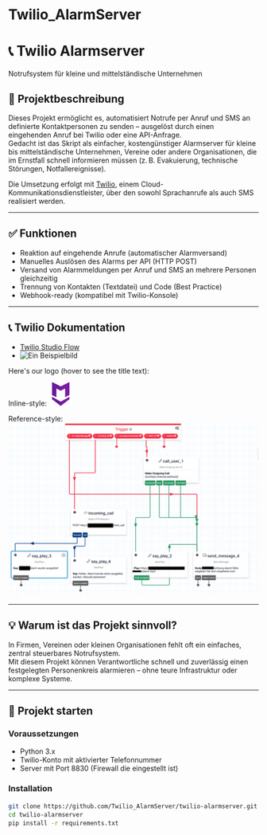 # Twilio_AlarmServer

# 📞 Twilio Alarmserver 
Notrufsystem für kleine und mittelständische Unternehmen

## 🔔 Projektbeschreibung

Dieses Projekt ermöglicht es, automatisiert Notrufe per Anruf und SMS an definierte Kontaktpersonen zu senden – ausgelöst durch einen eingehenden Anruf bei Twilio oder eine API-Anfrage.  
Gedacht ist das Skript als einfacher, kostengünstiger Alarmserver für kleine bis mittelständische Unternehmen, Vereine oder andere Organisationen, die im Ernstfall schnell informieren müssen (z. B. Evakuierung, technische Störungen, Notfallereignisse).

Die Umsetzung erfolgt mit [Twilio](https://www.twilio.com/), einem Cloud-Kommunikationsdienstleister, über den sowohl Sprachanrufe als auch SMS realisiert werden.

---

## ✅ Funktionen

- Reaktion auf eingehende Anrufe (automatischer Alarmversand)
- Manuelles Auslösen des Alarms per API (HTTP POST)
- Versand von Alarmmeldungen per Anruf und SMS an mehrere Personen gleichzeitig
- Trennung von Kontakten (Textdatei) und Code (Best Practice)
- Webhook-ready (kompatibel mit Twilio-Konsole)

---

## 📞 Twilio Dokumentation

- [Twilio Studio Flow](https://www.twilio.com/docs/studio/)
- ![Ein Beispielbild](images/my_image.png)


Here's our logo (hover to see the title text):

Inline-style: 
![alt text](https://github.com/adam-p/markdown-here/raw/master/src/common/images/icon48.png "Logo Title Text 1")

Reference-style: 
![alt text][logo]

[logo]: Twilio_Flow_Sample.png "Logo Title Text 2"



---

## 💡 Warum ist das Projekt sinnvoll?

In Firmen, Vereinen oder kleinen Organisationen fehlt oft ein einfaches, zentral steuerbares Notrufsystem.  
Mit diesem Projekt können Verantwortliche schnell und zuverlässig einen festgelegten Personenkreis alarmieren – ohne teure Infrastruktur oder komplexe Systeme.

---

## 🚀 Projekt starten

### Voraussetzungen

- Python 3.x
- Twilio-Konto mit aktivierter Telefonnummer
- Server mit Port 8830 (Firewall die eingestellt ist)

### Installation

```bash
git clone https://github.com/Twilio_AlarmServer/twilio-alarmserver.git
cd twilio-alarmserver
pip install -r requirements.txt
